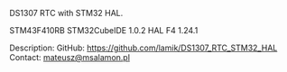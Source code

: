 DS1307 RTC with STM32 HAL. 

STM43F410RB
STM32CubeIDE 1.0.2
HAL F4 1.24.1

Description: 
GitHub: https://github.com/lamik/DS1307_RTC_STM32_HAL
Contact: mateusz@msalamon.pl